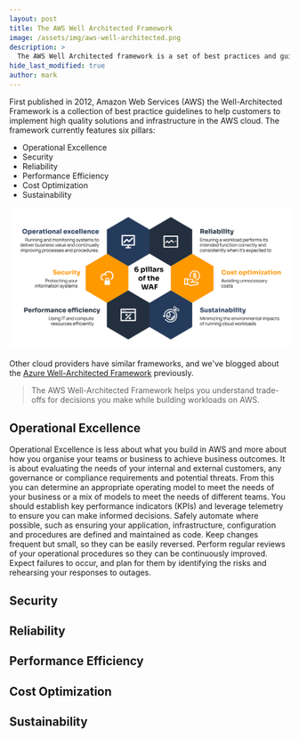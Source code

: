 ```yaml
---
layout: post
title: The AWS Well Architected Framework
image: /assets/img/aws-well-architected.png
description: >
  The AWS Well Architected framework is a set of best practices and guidelines for designing and operating infrastructure on the AWS cloud.
hide_last_modified: true
author: mark
---
```


First published in 2012, Amazon Web Services (AWS) the Well-Architected Framework is a collection of best practice guidelines to help customers to implement high quality solutions and infrastructure in the AWS cloud. The framework currently features six pillars:

- Operational Excellence
- Security
- Reliability
- Performance Efficiency
- Cost Optimization
- Sustainability

![AWS Well-Architected Pillars](/assets/img/aws-well-architected-pillars.png)

Other cloud providers have similar frameworks, and we've blogged about the [Azure Well-Architected Framework](https://mpfe.uk/blog/2021-04-01-azure-well-architected-framework/) previously.

> The AWS Well-Architected Framework helps you understand trade-offs for decisions you make while building workloads on AWS.

## Operational Excellence

Operational Excellence is less about what you build in AWS and more about how you organise your teams or business to achieve business outcomes. It is about evaluating the needs of your internal and external customers, any governance or compliance requirements and potential threats. From this you can determine an appropriate operating model to meet the needs of your business or a mix of models to meet the needs of different teams. You should establish key performance indicators (KPIs) and leverage telemetry to ensure you can make informed decisions. Safely automate where possible, such as ensuring your application, infrastructure, configuration and procedures are defined and maintained as code. Keep changes frequent but small, so they can be easily reversed. Perform regular reviews of your operational procedures so they can be continuously improved. Expect failures to occur, and plan for them by identifying the risks and rehearsing your responses to outages.

## Security


## Reliability


## Performance Efficiency


## Cost Optimization


## Sustainability

